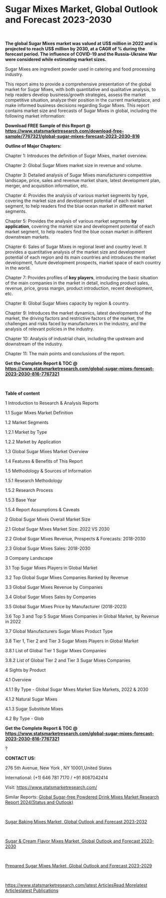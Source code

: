 <h1>Sugar Mixes Market, Global Outlook and Forecast 2023-2030</h1><br/><p><strong>The global Sugar Mixes market was valued at US$ million in 2022 and is projected to reach US$ million by 2030, at a <strong>CAGR</strong> of % during the forecast period. The influence of COVID-19 and the Russia-Ukraine War were considered while estimating market sizes.</strong></p>
 
 
 
 <p>Sugar Mixes are ingredient powder used in catering and food processing industry.</p>
 
 
 
 <p>This report aims to provide a comprehensive presentation of the global market for Sugar Mixes, with both quantitative and qualitative analysis, to help readers develop business/growth strategies, assess the market competitive situation, analyze their position in the current marketplace, and make informed business decisions regarding Sugar Mixes. This report contains market size and forecasts of Sugar Mixes in global, including the following market information:</p>
 
 
 
 <p><strong>Download FREE Sample of this Report @ <a href="https://www.statsmarketresearch.com/download-free-sample/7767321/global-sugar-mixes-forecast-2023-2030-816">https://www.statsmarketresearch.com/download-free-sample/7767321/global-sugar-mixes-forecast-2023-2030-816</a></strong></p>
 
 
 
 <p><strong>Outline of Major Chapters:</strong></p>
 
 
 
 <p>Chapter 1: Introduces the definition of Sugar Mixes, market overview.</p>
 
 
 
 <p>Chapter 2: Global Sugar Mixes market size in revenue and volume.</p>
 
 
 
 <p>Chapter 3: Detailed analysis of Sugar Mixes manufacturers competitive landscape, price, sales and revenue market share, latest development plan, merger, and acquisition information, etc.</p>
 
 
 
 <p>Chapter 4: Provides the analysis of various market segments by type, covering the market size and development potential of each market segment, to help readers find the blue ocean market in different market segments.</p>
 
 
 
 <p>Chapter 5: Provides the analysis of various market segments <strong>by application</strong>, covering the market size and development potential of each market segment, to help readers find the blue ocean market in different downstream markets.</p>
 
 
 
 <p>Chapter 6: Sales of Sugar Mixes in regional level and country level. It provides a quantitative analysis of the market size and development potential of each region and its main countries and introduces the market development, future development prospects, market space of each country in the world.</p>
 
 
 
 <p>Chapter 7: Provides profiles of <strong>key players</strong>, introducing the basic situation of the main companies in the market in detail, including product sales, revenue, price, gross margin, product introduction, recent development, etc.</p>
 
 
 
 <p>Chapter 8: Global Sugar Mixes capacity by region & country.</p>
 
 
 
 <p>Chapter 9: Introduces the market dynamics, latest developments of the market, the driving factors and restrictive factors of the market, the challenges and risks faced by manufacturers in the industry, and the analysis of relevant policies in the industry.</p>
 
 
 
 <p>Chapter 10: Analysis of industrial chain, including the upstream and downstream of the industry.</p>
 
 
 
 <p>Chapter 11: The main points and conclusions of the report.</p>
 
 
 
 <div><b>Get the Complete Report & TOC @ <a href="https://www.statsmarketresearch.com/global-sugar-mixes-forecast-2023-2030-816-7767321">https://www.statsmarketresearch.com/global-sugar-mixes-forecast-2023-2030-816-7767321</a></b></div>
 
 
 
 <p><br />
 
 <b>Table of content</b></p>
 
 
 
 <p>1 Introduction to Research & Analysis Reports<br />
 
 1.1 Sugar Mixes Market Definition<br />
 
 1.2 Market Segments<br />
 
 1.2.1 Market by Type<br />
 
 1.2.2 Market by Application<br />
 
 1.3 Global Sugar Mixes Market Overview<br />
 
 1.4 Features & Benefits of This Report<br />
 
 1.5 Methodology & Sources of Information<br />
 
 1.5.1 Research Methodology<br />
 
 1.5.2 Research Process<br />
 
 1.5.3 Base Year<br />
 
 1.5.4 Report Assumptions & Caveats<br />
 
 2 Global Sugar Mixes Overall Market Size<br />
 
 2.1 Global Sugar Mixes Market Size: 2022 VS 2030<br />
 
 2.2 Global Sugar Mixes Revenue, Prospects & Forecasts: 2018-2030<br />
 
 2.3 Global Sugar Mixes Sales: 2018-2030<br />
 
 3 Company Landscape<br />
 
 3.1 Top Sugar Mixes Players in Global Market<br />
 
 3.2 Top Global Sugar Mixes Companies Ranked by Revenue<br />
 
 3.3 Global Sugar Mixes Revenue by Companies<br />
 
 3.4 Global Sugar Mixes Sales by Companies<br />
 
 3.5 Global Sugar Mixes Price by Manufacturer (2018-2023)<br />
 
 3.6 Top 3 and Top 5 Sugar Mixes Companies in Global Market, by Revenue in 2022<br />
 
 3.7 Global Manufacturers Sugar Mixes Product Type<br />
 
 3.8 Tier 1, Tier 2 and Tier 3 Sugar Mixes Players in Global Market<br />
 
 3.8.1 List of Global Tier 1 Sugar Mixes Companies<br />
 
 3.8.2 List of Global Tier 2 and Tier 3 Sugar Mixes Companies<br />
 
 4 Sights by Product<br />
 
 4.1 Overview<br />
 
 4.1.1 By Type - Global Sugar Mixes Market Size Markets, 2022 & 2030<br />
 
 4.1.2 Natural Sugar Mixes<br />
 
 4.1.3 Sugar Substitute Mixes<br />
 
 4.2 By Type - Glob</p>
 
 
 
 <div><b>Get the Complete Report & TOC @ <a href="https://www.statsmarketresearch.com/global-sugar-mixes-forecast-2023-2030-816-7767321">https://www.statsmarketresearch.com/global-sugar-mixes-forecast-2023-2030-816-7767321</a></b></div>
 
 
 
 <p>? </p>
 
 
 
 <p><b>CONTACT US:</b><br />
 
 276 5th Avenue, New York , NY 10001,United States<br />
 
 International: (+1) 646 781 7170 / +91 8087042414<br />
 
 Visit: <a href="https://www.statsmarketresearch.com/">https://www.statsmarketresearch.com/</a><br />
 
 Similar Reports: <a href="https://www.statsmarketresearch.com/global-sugar-mixes-forecast-2023-2030-816-7767321">Global Sugar-free Powdered Drink Mixes Market Research Report 2024(Status and Outlook)</a><br />
 
 <br />
 
 <a href="https://www.statsmarketresearch.com/global-sugar-mixes-forecast-2023-2030-816-7767321">Sugar Baking Mixes Market, Global Outlook and Forecast 2023-2032</a><br />
 
 <br />
 
 <a href="https://www.statsmarketresearch.com/global-sugar-mixes-forecast-2023-2030-816-7767321">Sugar & Cream Flavor Mixes Market, Global Outlook and Forecast 2023-2030</a><br />
 
 <br />
 
 <a href="https://www.statsmarketresearch.com/global-sugar-mixes-forecast-2023-2030-816-7767321">Prepared Sugar Mixes Market, Global Outlook and Forecast 2023-2029</a><br />
 
 <br />
 
 <a href="https://gyeongbokgung.com">https://www.statsmarketresearch.com/</a><a href="https://hallyeomaritime.com">latest Articles</a><a href="https://jingwansa.com">Read More</a><a href="https://nguoiviet.jp/">latest Articles</a><a href="https://www.intelmarketresearch.com/">latest Publications</a></p>